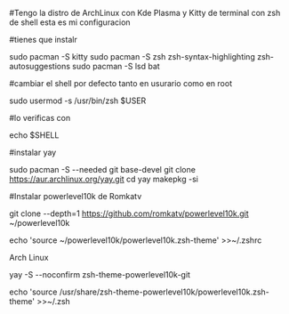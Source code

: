 #Tengo la distro de ArchLinux con Kde Plasma y Kitty de terminal con zsh de shell esta es mi configuracion 


#tienes que instalr 

sudo pacman -S kitty
sudo pacman -S zsh zsh-syntax-highlighting zsh-autosuggestions
sudo pacman -S lsd bat

#cambiar el shell por defecto tanto en usurario como en root

sudo usermod -s /usr/bin/zsh $USER

#lo verificas con 

echo $SHELL

#instalar yay

sudo pacman -S --needed git base-devel
git clone https://aur.archlinux.org/yay.git
cd yay
makepkg -si


#Instalar powerlevel10k de Romkatv

git clone --depth=1 https://github.com/romkatv/powerlevel10k.git ~/powerlevel10k

echo 'source ~/powerlevel10k/powerlevel10k.zsh-theme' >>~/.zshrc


Arch Linux

yay -S --noconfirm zsh-theme-powerlevel10k-git

echo 'source /usr/share/zsh-theme-powerlevel10k/powerlevel10k.zsh-theme' >>~/.zsh



